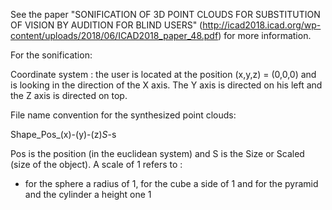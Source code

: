 See the paper "SONIFICATION OF 3D POINT CLOUDS FOR SUBSTITUTION OF VISION BY AUDITION
FOR BLIND USERS" (http://icad2018.icad.org/wp-content/uploads/2018/06/ICAD2018_paper_48.pdf) for more information. 

For the sonification: 

Coordinate system : 
the user is located at the position (x,y,z) = (0,0,0) and is looking in the direction of the X axis. The Y axis is directed on his left and the Z axis is directed on top.

File name convention for the synthesized point clouds:  

Shape_Pos_(x)-(y)-(z)_S_-s

Pos is the position (in the euclidean system) and S is the Size or Scaled (size of the object). A scale of 1 refers to :

- for the sphere a radius of 1, for the cube a side of 1 and for the pyramid and the cylinder a height one 1 



